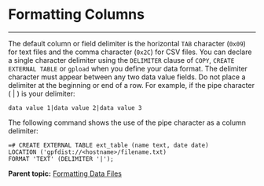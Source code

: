 # Formatting Columns
---

The default column or field delimiter is the horizontal `TAB` character \(`0x09`\) for text files and the comma character \(`0x2C`\) for CSV files. You can declare a single character delimiter using the `DELIMITER` clause of `COPY`, `CREATE EXTERNAL TABLE` or `gpload` when you define your data format. The delimiter character must appear between any two data value fields. Do not place a delimiter at the beginning or end of a row. For example, if the pipe character \( \| \) is your delimiter:

```
data value 1|data value 2|data value 3

```

The following command shows the use of the pipe character as a column delimiter:

```
=# CREATE EXTERNAL TABLE ext_table (name text, date date)
LOCATION ('gpfdist://<hostname>/filename.txt)
FORMAT 'TEXT' (DELIMITER '|');

```

**Parent topic:** [Formatting Data Files](../../load/topics/g-formatting-data-files.html)

